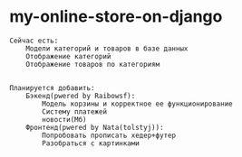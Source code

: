 # my-online-store-on-django

	Сейчас есть:
		Модели категорий и товаров в базе данных
		Отображение категорий
		Отображение товаров по категориям


	Планируется добавить:
  		Бэкенд(pwered by Raibowsf):
		    Модель корзины и корректное ее функционирование
		    Систему платежей
		    новости(Мб)
		Фронтенд(pwered by Nata(tolstyj)):
			Попробовать прописать хедер+футер
			Разобраться с картинками 
